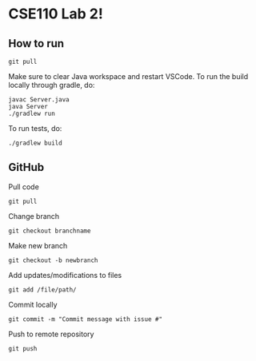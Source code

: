 # CSE110 Lab 2!

## How to run
```
git pull
```
Make sure to clear Java workspace and restart VSCode. To run the build locally through gradle, do:

```
javac Server.java
java Server
./gradlew run
```

To run tests, do:
```
./gradlew build
```

## GitHub
Pull code
```
git pull
```
Change branch
```
git checkout branchname
```
Make new branch
```
git checkout -b newbranch
```
Add updates/modifications to files
```
git add /file/path/
```
Commit locally
```
git commit -m "Commit message with issue #"
```
Push to remote repository
```
git push
```
